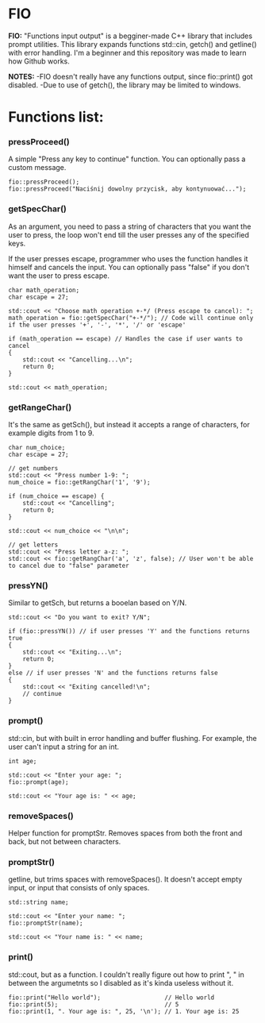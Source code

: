 # FIO

**FIO:** "Functions input output" is a begginer-made C++ library that includes prompt utilities.
This library expands functions std::cin, getch() and getline() with error handling.
I'm a beginner and this repository was made to learn how Github works. 

**NOTES:**
-FIO doesn't really have any functions output, since fio::print() got disabled.
-Due to use of getch(), the library may be limited to windows.

# Functions list:

### pressProceed()
A simple "Press any key to continue" function.
You can optionally pass a custom message.

```
fio::pressProceed();
fio::pressProceed("Naciśnij dowolny przycisk, aby kontynuować...");
```

### getSpecChar()
As an argument, you need to pass a string of characters that you want the user to press,
the loop won't end till the user presses any of the specified keys.

If the user presses escape, programmer who uses the function handles it himself and cancels the input.
You can optionally pass "false" if you don't want the user to press escape.

```
char math_operation;
char escape = 27;

std::cout << "Choose math operation +-*/ (Press escape to cancel): ";
math_operation = fio::getSpecChar("+-*/"); // Code will continue only if the user presses '+', '-', '*', '/' or 'escape'

if (math_operation == escape) // Handles the case if user wants to cancel
{ 
	std::cout << "Cancelling...\n";
	return 0;
}
	
std::cout << math_operation;
```

### getRangeChar()
It's the same as getSch(), but instead it accepts a range of characters, for example digits from 1 to 9.

```
char num_choice;
char escape = 27;

// get numbers
std::cout << "Press number 1-9: ";
num_choice = fio::getRangChar('1', '9');

if (num_choice == escape) {
	std::cout << "Cancelling";
	return 0;
}

std::cout << num_choice << "\n\n";

// get letters
std::cout << "Press letter a-z: ";
std::cout << fio::getRangChar('a', 'z', false); // User won't be able to cancel due to "false" parameter
```

### pressYN()
Similar to getSch, but returns a booelan based on Y/N.

```
std::cout << "Do you want to exit? Y/N";

if (fio::pressYN()) // if user presses 'Y' and the functions returns true
{
	std::cout << "Exiting...\n";
	return 0;
}
else // if user presses 'N' and the functions returns false
{
	std::cout << "Exiting cancelled!\n";
	// continue
}
```

### prompt()
std::cin, but with built in error handling and buffer flushing.
For example, the user can't input a string for an int.

```
int age;

std::cout << "Enter your age: ";
fio::prompt(age);

std::cout << "Your age is: " << age;
```

### removeSpaces()
Helper function for promptStr.
Removes spaces from both the front and back, but not between characters.

### promptStr()
getline, but trims spaces with removeSpaces().
It doesn't accept empty input, or input that consists of only spaces.

```
std::string name;

std::cout << "Enter your name: ";
fio::promptStr(name);

std::cout << "Your name is: " << name;
```

### print()
std::cout, but as a function. I couldn't really figure out how to print ", " in between the argumetnts so I disabled as it's kinda useless without it.

```
fio::print("Hello world");                  // Hello world
fio::print(5);                              // 5
fio::print(1, ". Your age is: ", 25, '\n'); // 1. Your age is: 25
```

